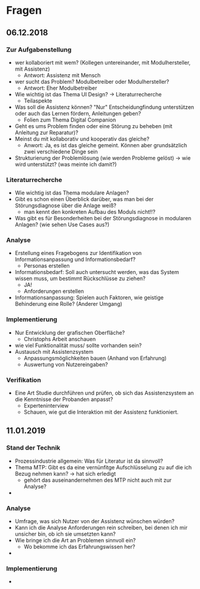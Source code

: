 # Fragen



## 06.12.2018

### Zur Aufgabenstellung

+ wer kollaboriert mit wem? (Kollegen untereinander, mit Modulhersteller, mit Assistenz)
  + Antwort: Assistenz mit Mensch
+ wer sucht das Problem? Modulbetreiber oder Modulhersteller?
  + Antwort: Eher Modulbetreiber
+ Wie wichtig ist das Thema UI Design? -> Literaturrecherche
  + Teilaspekte
+ Was soll die Assistenz können? "Nur" Entscheidungfindung unterstützen oder auch das Lernen fördern, Anleitungen geben?
  + Folien zum Thema Digital Companion
+ Geht es ums Problem finden oder eine Störung zu beheben (mit Anleitung zur Reparatur)?
+ Meinst du mit kollaborativ und kooperativ das gleiche?
  + Anwort: Ja, es ist das gleiche gemeint. Können aber grundsätzlich zwei verschiedene Dinge sein
+ Strukturierung der Problemlösung (wie werden Probleme gelöst) -> wie wird unterstützt? (was meinte ich damit?)

### Literaturrecherche

+ Wie wichtig ist das Thema modulare Anlagen?
+ Gibt es schon einen Überblick darüber, was man bei der Störungsdiagnose über die Anlage weiß?
  + man kennt den konkreten Aufbau des Moduls nicht!!?
+ Was gibt es für Besonderheiten bei der Störungsdiagnose in modularen Anlagen? (wie sehen Use Cases aus?)

### Analyse

+ Erstellung eines Fragebogens zur Identifikation von Informationsanpassung und Informationsbedarf?
  + Personas erstellen
+ Informationsbedarf: Soll auch untersucht werden, was das System wissen muss, um bestimmt Rückschlüsse zu ziehen?
  + JA!
  +  Anforderungen erstellen
+ Informationsanpassung: Spielen auch Faktoren, wie geistige Behinderung eine Rolle? (Anderer Umgang)

### Implementierung

+ Nur Entwicklung der grafischen Oberfläche?
  + Christophs Arbeit anschauen
+ wie viel Funktionalität muss/ sollte vorhanden sein?
+ Austausch mit Assistenzsystem
  + Anpassungsmöglichkeiten bauen (Anhand von Erfahrung)
  + Auswertung von Nutzereingaben?

### Verifikation

+ Eine Art Studie durchführen und prüfen, ob sich das Assistenzsystem an die Kenntnisse der Probanden anpasst?
  + Experteninterview
  + Schauen, wie gut die Interaktion mit der Assistenz funktioniert.



## 11.01.2019

### Stand der Technik

+ Prozessindustrie allgemein: Was für Literatur ist da sinnvoll?
+ Thema MTP: Gibt es da eine vernünfitge Aufschlüsselung zu auf die ich Bezug nehmen kann? -> hat sich erledigt
  + gehört das auseinandernehmen des MTP nicht auch mit zur Analyse?
+ 

### Analyse

+ Umfrage, was sich Nutzer von der Assistenz wünschen würden?
+ Kann ich die Analyse Anforderungen rein schreiben, bei denen ich mir unsicher bin, ob ich sie umsetzten kann?
+ Wie bringe ich die Art an Problemen sinnvoll ein?
  + Wo bekomme ich das Erfahrungswissen her?
+ 

### Implementierung

+ 